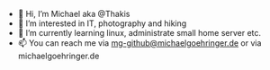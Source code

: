 - 👋 Hi, I’m Michael aka @Thakis
- 👀 I’m interested in IT, photography and hiking
- 🌱 I’m currently learning linux, administrate small home server etc.
- 📫 You can reach me via mg-github@michaelgoehringer.de or via michaelgoehringer.de

<!---
Thakis/Thakis is a ✨ special ✨ repository because its `README.md` (this file) appears on your GitHub profile.
You can click the Preview link to take a look at your changes.
--->
